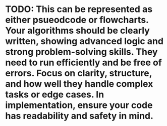 # TODO: This can be represented as either psueodcode or flowcharts. Your algorithms should be clearly written, showing advanced logic and strong problem-solving skills. They need to run efficiently and be free of errors. Focus on clarity, structure, and how well they handle complex tasks or edge cases. In implementation, ensure your code has readability and safety in mind. 